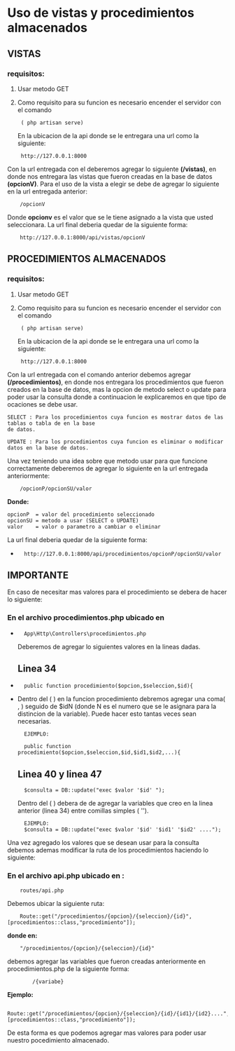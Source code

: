 # Uso de vistas y procedimientos almacenados 

## VISTAS


### **requisitos:**

1. Usar metodo GET

2. Como requisito para su funcion es necesario encender el servidor con el comando 
        
        ( php artisan serve) 


   En la ubicacion de la api donde  se le entregara una url como la siguiente:  

                                                                                                                                                  
        http://127.0.0.1:8000

Con la url entregada con el deberemos agregar lo siguiente **(/vistas)**, en donde nos entregara las vistas que fueron creadas en la base de datos **(opcionV)**.
Para el uso de la vista a elegir se debe de agregar lo siguiente en la url entregada anterior:
                    
        /opcionV

Donde **opcionv** es el valor que se le tiene asignado a la vista que usted seleccionara. La url final deberia quedar de la siguiente forma:

        http://127.0.0.1:8000/api/vistas/opcionV



## PROCEDIMIENTOS ALMACENADOS

### **requisitos:**

1. Usar metodo GET

2. Como requisito para su funcion es necesario encender el servidor con el comando 
        
        ( php artisan serve) 


   En la ubicacion de la api donde  se le entregara una url como la siguiente:  

                                                                                                                                                  
        http://127.0.0.1:8000



Con la url entregada con el comando anterior debemos agregar **(/procedimientos)**, en donde nos entregara los procedimientos que fueron creados en la base de datos, mas la opcion de metodo select o update para poder usar la consulta donde a continuacion le explicaremos en que tipo de ocaciones se debe usar.

    SELECT : Para los procedimientos cuya funcion es mostrar datos de las tablas o tabla de en la base 
    de datos.

    UPDATE : Para los procedimientos cuya funcion es eliminar o modificar datos en la base de datos.


Una vez teniendo una idea sobre que metodo usar para que funcione correctamente deberemos de agregar lo siguiente en la url entregada anteriormente:


        /opcionP/opcionSU/valor

**Donde:**

    opcionP  = valor del procedimiento seleccionado
    opcionSU = metodo a usar (SELECT o UPDATE)
    valor    = valor o parametro a cambiar o eliminar

La url final deberia quedar de la siguiente forma:

-
        http://127.0.0.1:8000/api/procedimientos/opcionP/opcionSU/valor 

## IMPORTANTE
En caso de necesitar mas valores para el procedimiento se debera de hacer lo siguiente:

### En el archivo procedimientos.php ubicado en 

-
        App\Http\Controllers\procedimientos.php 

    Deberemos de agregar lo siguientes valores en la lineas dadas.

    ## Linea 34  
-
        public function procedimiento($opcion,$seleccion,$id){
-
    Dentro del ( ) en la funcion procedimiento debremos agregar una coma( , ) seguido de $idN (donde N es el numero que se le asignara para la distincion de la variable). 
         Puede hacer esto tantas veces sean necesarias.

        EJEMPLO:

        public function procedimiento($opcion,$seleccion,$id,$id1,$id2,...){


    ## Linea 40 y linea 47
        $consulta = DB::update("exec $valor '$id' ");


    Dentro del ( ) debera de de agregar la variables que creo en la linea anterior (linea 34) entre comillas simples ( '').

        EJEMPLO:  
        $consulta = DB::update("exec $valor '$id' '$id1' '$id2' ....");

Una vez agregado los valores que se desean usar para la consulta debemos ademas modificar la ruta de los procedimientos haciendo lo siguiente:

### En el archivo api.php ubicado en : 
            
        routes/api.php  
            


Debemos ubicar la siguiente ruta:

        Route::get("/procedimientos/{opcion}/{seleccion}/{id}",[procedimientos::class,"procedimiento"]);


**donde en:**

        "/procedimientos/{opcion}/{seleccion}/{id}" 
            
       
debemos agregar las variables que fueron creadas anteriormente en procedimientos.php de la siguiente forma:  

            /{variabe}

**Ejemplo:**

        Route::get("/procedimientos/{opcion}/{seleccion}/{id}/{id1}/{id2}....",[procedimientos::class,"procedimiento"]);


De esta forma es que podemos agregar mas valores para poder usar nuestro pocedimiento almacenado.